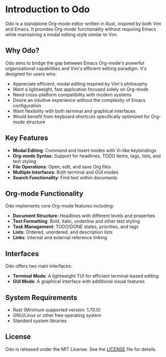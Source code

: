 # Introduction to Odo

Odo is a standalone Org-mode editor written in Rust, inspired by both Vim and Emacs. It provides Org-mode functionality without requiring Emacs while maintaining a modal editing style similar to Vim.

## Why Odo?

Odo aims to bridge the gap between Emacs Org-mode's powerful organizational capabilities and Vim's efficient editing paradigm. It's designed for users who:

- Appreciate efficient, modal editing inspired by Vim's philosophy
- Want a lightweight, fast application focused solely on Org-mode
- Need cross-platform compatibility with modern systems
- Desire an intuitive experience without the complexity of Emacs configuration
- Want flexibility with both terminal and graphical interfaces
- Would benefit from keyboard shortcuts specifically optimized for Org-mode structure

## Key Features

- **Modal Editing**: Command and Insert modes with Vi-like keybindings
- **Org-mode Syntax**: Support for headlines, TODO items, tags, lists, and text styling
- **File Operations**: Open, edit, and save Org files
- **Multiple Interfaces**: Both terminal and GUI modes
- **Search Functionality**: Find text within documents

## Org-mode Functionality

Odo implements core Org-mode features including:

- **Document Structure**: Headlines with different levels and properties
- **Text Formatting**: Bold, italic, underline and other text styling
- **Task Management**: TODO/DONE states, priorities, and tags
- **Lists**: Ordered, unordered, and description lists
- **Links**: Internal and external reference linking

## Interfaces

Odo offers two main interfaces:

- **Terminal Mode**: A lightweight TUI for efficient terminal-based editing
- **GUI Mode**: A graphical interface with additional visual features

## System Requirements

- Rust (Minimum supported version: 1.70.0)
- GNU/Linux or other free operating system
- Standard system libraries

## License

Odo is released under the MIT License. See the [LICENSE](https://github.com/jwliles/odo/blob/main/LICENSE) file for details.